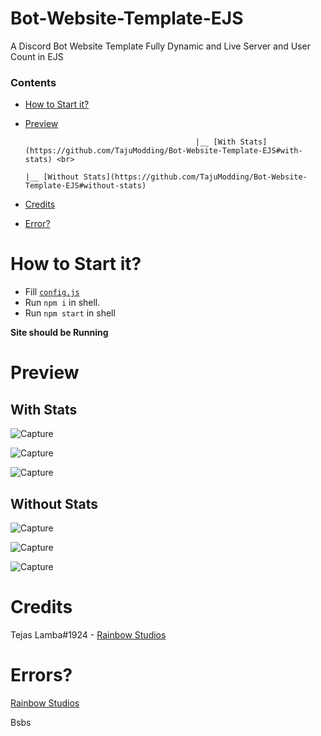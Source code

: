 # Bot-Website-Template-EJS
A Discord Bot Website Template Fully Dynamic and Live Server and User Count in EJS

### Contents 
- [How to Start it?](https://github.com/TajuModding/Bot-Website-Template-EJS#how-to-start-it) 
- [Preview](https://github.com/TajuModding/Bot-Website-Template-EJS#preview) <br>
                                  

                                            |__ [With Stats](https://github.com/TajuModding/Bot-Website-Template-EJS#with-stats) <br>
                                                                              |__ [Without Stats](https://github.com/TajuModding/Bot-Website-Template-EJS#without-stats)
- [Credits](https://github.com/TajuModding/Bot-Website-Template-EJS#credits)
- [Error?](https://github.com/TajuModding/Bot-Website-Template-EJS#errors)
                                                                              


# How to Start it?

- Fill [`config.js`](https://github.com/TajuModding/Bot-Website-Template-EJS/blob/main/config.js)
- Run `npm i` in shell.
- Run `npm start` in shell

**Site should be Running**

# Preview
## With Stats
![Capture](https://user-images.githubusercontent.com/73745640/134189416-00ada458-b4af-4e3c-9a6a-700876e34ccc.PNG)

![Capture](https://user-images.githubusercontent.com/73745640/134189607-57d01a12-414b-47e6-913d-4d0820eef184.PNG)

![Capture](https://user-images.githubusercontent.com/73745640/134189771-4a3beedd-ad55-4c16-872b-c54ea2733839.PNG)

## Without Stats
![Capture](https://user-images.githubusercontent.com/73745640/134189943-d595fc41-f760-4f86-a317-6d3adad473f5.PNG)

![Capture](https://user-images.githubusercontent.com/73745640/134189607-57d01a12-414b-47e6-913d-4d0820eef184.PNG)

![Capture](https://user-images.githubusercontent.com/73745640/134189771-4a3beedd-ad55-4c16-872b-c54ea2733839.PNG)

# Credits

Tejas Lamba#1924 - [Rainbow Studios](https://groovy2.xyz/discord)

# Errors? 

 [Rainbow Studios](https://groovy2.xyz/discord)




Bsbs
